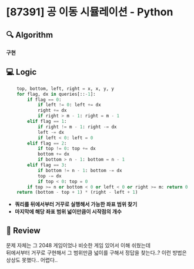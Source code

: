 # [87391] 공 이동 시뮬레이션 - Python

## 🔍 Algorithm
**구현**

## 💻 Logic

```Python
    top, bottom, left, right = x, x, y, y
    for flag, dx in queries[::-1]:
        if flag == 0:
            if left != 0: left += dx
            right += dx 
            if right > m - 1: right = m - 1 
        elif flag == 1:
            if right != m - 1: right -= dx
            left -= dx
            if left < 0: left = 0
        elif flag == 2:
            if top != 0: top += dx
            bottom += dx
            if bottom > n - 1: bottom = n - 1
        elif flag == 3:
            if bottom != n - 1: bottom -= dx
            top -= dx
            if top < 0: top = 0
        if top >= n or bottom < 0 or left < 0 or right >= m: return 0
    return (bottom - top + 1) * (right - left + 1)
```

- **쿼리를 뒤에서부터 거꾸로 실행해서 가능한 좌표 범위 찾기**  
- **마지막에 해당 좌표 범위 넓이만큼이 시작점의 개수**
    

## 📝 Review

문제 자체는 그 2048 게임이었나 비슷한 게임 있어서 이해 쉬웠는데  
뒤에서부터 거꾸로 구현해서 그 범위만큼 넓이를 구해서 정답을 찾는다..? 이런 방법은 상상도 못했다.. 어렵다..  

